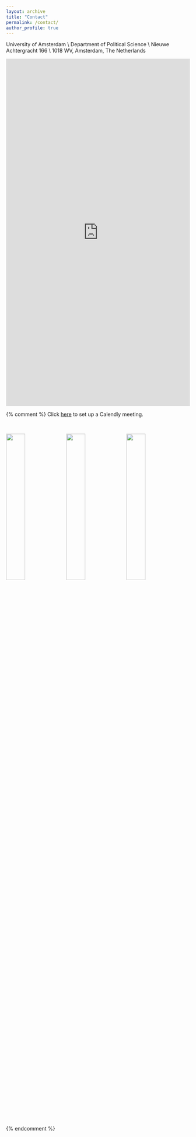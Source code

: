 ```yaml
---
layout: archive
title: "Contact"
permalink: /contact/
author_profile: true
---
```


University of Amsterdam \\
Department of Political Science \\
Nieuwe Achtergracht 166 \\
1018 WV, Amsterdam, The Netherlands 

<iframe src="https://calendly.com/trevor-incerti" width="100%" height="950" scrolling="no" frameborder="0"></iframe>

{% comment %}
Click [here](https://calendly.com/trevor-incerti/) to set up a Calendly meeting. 

&nbsp;

 <p float="left">
  <img src="https://www.trevorincerti.com/images/corruption.jpeg" width="32%" />
  <img src="https://www.trevorincerti.com/images/revolving_door.jpeg" width="32%" />
  <img src="https://www.trevorincerti.com/images/zoning.jpeg" width="32%" /> 
</p>

<!-- Calendly inline widget begin -->
<div class="calendly-inline-widget" data-url="https://calendly.com/trevor-incerti/30-minute-meetings" style="min-width:320px;height:630px;"></div>
<script type="text/javascript" src="https://assets.calendly.com/assets/external/widget.js" async></script>
<!-- Calendly inline widget end -->
{% endcomment %}
